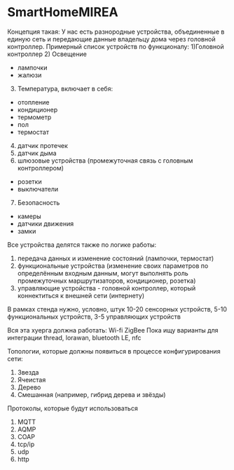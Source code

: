 # SmartHomeMIREA
Концепция такая:
У нас есть разнородные устройства, объединенные в единую сеть и передающие данные владельцу дома через головной контроллер.
Примерный список устройств по функционалу:
1)Головной контроллер
2) Освещение
- лампочки
- жалюзи
3) Температура, включает в себя:
- отопление
- кондиционер
- термометр
- пол
- термостат
4) датчик протечек
5) датчик дыма
6) шлюзовые устройства (промежуточная связь с головным контроллером)
- розетки
- выключатели
7) Безопасность
- камеры
- датчики движения
- замки

Все устройства делятся также по логике работы:
1) передача данных и изменение состояний (лампочки, термостат)
2) функциональные устройства (изменение своих параметров по определённым входным данным, могут выполнять роль промежуточных маршрутизаторов, кондиционер, розетка)
3) управляющие устройства - головной контроллер, который коннектиться к внешней сети (интернету)

В рамках стенда нужно, условно, штук 10-20 сенсорных устройств, 5-10 функциональных устройств, 3-5 управляющих устройств

Вся эта хуерга должна работать:
Wi-fi
ZigBee
Пока ищу варианты для интеграции thread, lorawan, bluetooth LE, nfc

Топологии, которые должны появиться в процессе конфигурирования сети:
1) Звезда
2) Ячеистая
3) Дерево
4) Смешанная (например, гибрид дерева и звёзды)

Протоколы, которые будут использоваться

1) MQTT
2) AQMP
3) COAP
4) tcp/ip
5) udp
6) http

